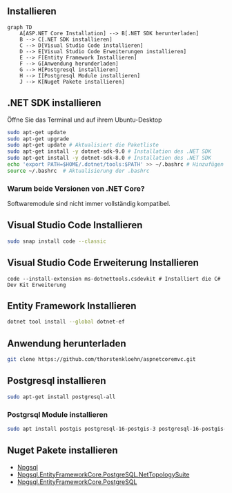## Installieren


```mermaid
graph TD
    A[ASP.NET Core Installation] --> B[.NET SDK herunterladen]
    B --> C[.NET SDK installieren]
    C --> D[Visual Studio Code installieren]
    D --> E[Visual Studio Code Erweiterungen installieren]
    E --> F[Entity Framework Installieren]
    F --> G[Anwendung herunderladen]
    G --> H[Postgresql installieren]
    H --> I[Postgresql Module installieren]
    J --> K[Nuget Pakete installieren]

```

## .NET SDK installieren
Öffne Sie das Terminal und auf ihrem Ubuntu-Desktop
```bash
sudo apt-get update 
sudo apt-get upgrade
sudo apt-get update # Aktualisiert die Paketliste
sudo apt-get install -y dotnet-sdk-9.0 # Installation des .NET SDK
sudo apt-get install -y dotnet-sdk-8.0 # Installation des .NET SDK
echo 'export PATH=$HOME/.dotnet/tools:$PATH' >> ~/.bashrc # Hinzufügen des Pfads zum .bashrc
source ~/.bashrc  # Aktualisierung der .bashrc
```
### Warum beide Versionen von .NET Core?

Softwaremodule sind nicht immer vollständig kompatibel.
## Visual Studio Code Installieren
```bash 
sudo snap install code --classic
```
## Visual Studio Code Erweiterung Installieren
```
code --install-extension ms-dotnettools.csdevkit # Installiert die C# Dev Kit Erweiterung
```
## Entity Framework Installieren
```bash
dotnet tool install --global dotnet-ef
```

## Anwendung herunterladen
```bash
git clone https://github.com/thorstenkloehn/aspnetcoremvc.git
```
## Postgresql installieren
```bash
sudo apt-get install postgresql-all
```
### Postgrsql Module installieren
```bash
sudo apt install postgis postgresql-16-postgis-3 postgresql-16-postgis-3-scripts postgresql-16-pgvector
```
## Nuget Pakete installieren

* [Npgsql](https://www.nuget.org/packages/npgsql/) 
* [Npgsql.EntityFrameworkCore.PostgreSQL.NetTopologySuite](https://www.nuget.org/packages/npgsql.entityframeworkcore.postgresql.nettopologysuite/) 
* [Npgsql.EntityFrameworkCore.PostgreSQL ](https://www.nuget.org/packages/npgsql.entityframeworkcore.postgresql/) 

